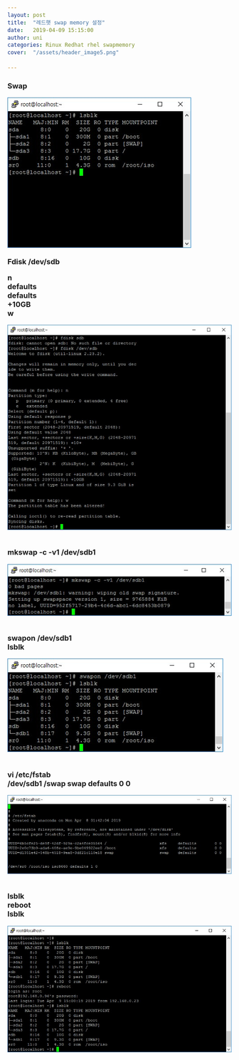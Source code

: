 ```yaml
---
layout: post
title:  "레드햇 swap memory 설정"
date:   2019-04-09 15:15:00
author: uni
categories: Rinux Redhat rhel swapmemory
cover:  "/assets/header_image5.png"

---
```



<h3>
 
Swap <br>

 
 <img  src="/assets/images/swap1.jpg"><br>
 
 

Fdisk /dev/sdb<br>

n<br>
defaults<br>
defaults<br>
+10GB<br>
w<br>
 
 
 
 
 <img  src="/assets/images/swap2.jpg"><br><br>
 
 

mkswap -c -v1 /dev/sdb1<br>
 
 
 
 <img  src="/assets/images/swap3.jpg"><br>
 <br>
 


swapon /dev/sdb1<br>
lsblk<br>
 
 
 
 <img  src="/assets/images/swap4.jpg"><br><br>
 
 

vi /etc/fstab<br>
/dev/sdb1 /swap swap defaults 0 0<br>
 

 
 
 <img  src="/assets/images/swap5.jpg"><br><br>
 
 

lsblk<br>
reboot<br>
lsblk<br>

 

 
 
 <img  src="/assets/images/swap6.jpg"><br><br>
 
 
</h3>
























 
 
